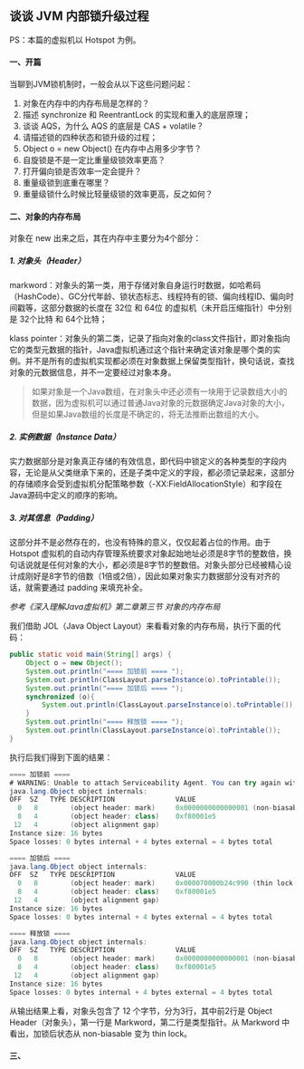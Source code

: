 ## 谈谈 JVM 内部锁升级过程

PS：本篇的虚拟机以 Hotspot 为例。

#### 一、开篇

当聊到JVM锁机制时，一般会从以下这些问题问起：

1. 对象在内存中的内存布局是怎样的？
2. 描述 synchronize 和 ReentrantLock 的实现和重入的底层原理；
3. 谈谈 AQS，为什么 AQS 的底层是 CAS + volatile？
4. 请描述锁的四种状态和锁升级的过程；
5. Object o = new Object() 在内存中占用多少字节？
6. 自旋锁是不是一定比重量级锁效率更高？
7. 打开偏向锁是否效率一定会提升？
8. 重量级锁到底重在哪里？
9. 重量级锁什么时候比轻量级锁的效率更高，反之如何？

#### 二、对象的内存布局

对象在 new 出来之后，其在内存中主要分为4个部分：

##### 1. 对象头（Header）

markword：对象头的第一类，用于存储对象自身运行时数据，如哈希码（HashCode）、GC分代年龄、锁状态标志、线程持有的锁、偏向线程ID、偏向时间戳等，这部分数据的长度在 32位 和 64位 的虚拟机（未开启压缩指针）中分别是 32个比特 和 64个比特；

klass pointer：对象头的第二类，记录了指向对象的class文件指针，即对象指向它的类型元数据的指针，Java虚拟机通过这个指针来确定该对象是哪个类的实例。并不是所有的虚拟机实现都必须在对象数据上保留类型指针，换句话说，查找对象的元数据信息，并不一定要经过对象本身。

> 如果对象是一个Java数组，在对象头中还必须有一块用于记录数组大小的数据，因为虚拟机可以通过普通Java对象的元数据确定Java对象的大小，但是如果Java数组的长度是不确定的，将无法推断出数组的大小。

##### 2. 实例数据（Instance Data）

实力数据部分是对象真正存储的有效信息，即代码中锁定义的各种类型的字段内容，无论是从父类继承下来的，还是子类中定义的字段，都必须记录起来，这部分的存储顺序会受到虚拟机分配策略参数（-XX:FieldAllocationStyle）和字段在Java源码中定义的顺序的影响。

##### 3. 对其信息（Padding）

这部分并不是必然存在的，也没有特殊的意义，仅仅起着占位的作用。由于 Hotspot 虚拟机的自动内存管理系统要求对象起始地址必须是8字节的整数倍，换句话说就是任何对象的大小，都必须是8字节的整数倍。对象头部分已经被精心设计成刚好是8字节的倍数（1倍或2倍），因此如果对象实力数据部分没有对齐的话，就需要通过 padding 来填充补全。

*参考《深入理解Java虚拟机》第二章第三节 对象的内存布局*

我们借助 JOL（Java Object Layout）来看看对象的内存布局，执行下面的代码：

``` java
public static void main(String[] args) {
	Object o = new Object();
	System.out.println("==== 加锁前 ==== ");
	System.out.println(ClassLayout.parseInstance(o).toPrintable());
	System.out.println("==== 加锁后 ==== ");
	synchronized (o){
		System.out.println(ClassLayout.parseInstance(o).toPrintable());
	}
	System.out.println("==== 释放锁 ==== ");
	System.out.println(ClassLayout.parseInstance(o).toPrintable());
}
```

执行后我们得到下面的结果：

``` java
==== 加锁前 ==== 
# WARNING: Unable to attach Serviceability Agent. You can try again with escalated privileges. Two options: a) use -Djol.tryWithSudo=true to try with sudo; b) echo 0 | sudo tee /proc/sys/kernel/yama/ptrace_scope
java.lang.Object object internals:
OFF  SZ   TYPE DESCRIPTION               VALUE
  0   8        (object header: mark)     0x0000000000000001 (non-biasable; age: 0)
  8   4        (object header: class)    0xf80001e5
 12   4        (object alignment gap)    
Instance size: 16 bytes
Space losses: 0 bytes internal + 4 bytes external = 4 bytes total

==== 加锁后 ==== 
java.lang.Object object internals:
OFF  SZ   TYPE DESCRIPTION               VALUE
  0   8        (object header: mark)     0x000070000b24c990 (thin lock: 0x000070000b24c990)
  8   4        (object header: class)    0xf80001e5
 12   4        (object alignment gap)    
Instance size: 16 bytes
Space losses: 0 bytes internal + 4 bytes external = 4 bytes total

==== 释放锁 ==== 
java.lang.Object object internals:
OFF  SZ   TYPE DESCRIPTION               VALUE
  0   8        (object header: mark)     0x0000000000000001 (non-biasable; age: 0)
  8   4        (object header: class)    0xf80001e5
 12   4        (object alignment gap)    
Instance size: 16 bytes
Space losses: 0 bytes internal + 4 bytes external = 4 bytes total

```

从输出结果上看，对象头包含了 12 个字节，分为3行，其中前2行是 Object Header（对象头），第一行是 Markword，第二行是类型指针。从 Markword 中看出，加锁后状态从 non-biasable 变为 thin lock。



#### 三、









